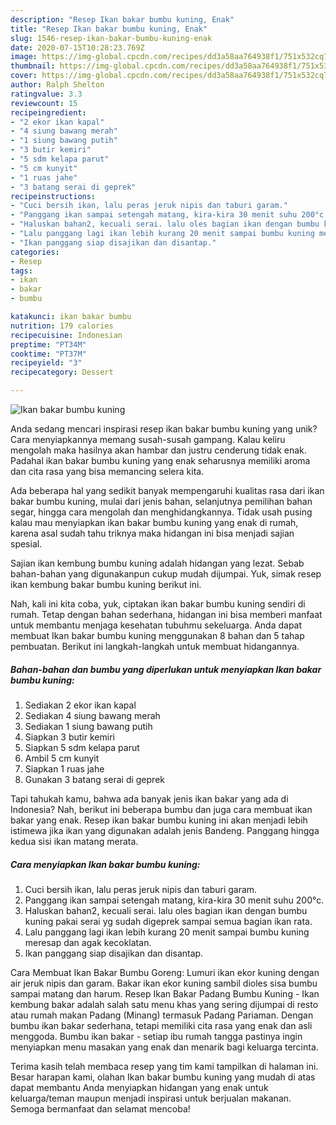 ```yaml
---
description: "Resep Ikan bakar bumbu kuning, Enak"
title: "Resep Ikan bakar bumbu kuning, Enak"
slug: 1546-resep-ikan-bakar-bumbu-kuning-enak
date: 2020-07-15T10:28:23.769Z
image: https://img-global.cpcdn.com/recipes/dd3a58aa764938f1/751x532cq70/ikan-bakar-bumbu-kuning-foto-resep-utama.jpg
thumbnail: https://img-global.cpcdn.com/recipes/dd3a58aa764938f1/751x532cq70/ikan-bakar-bumbu-kuning-foto-resep-utama.jpg
cover: https://img-global.cpcdn.com/recipes/dd3a58aa764938f1/751x532cq70/ikan-bakar-bumbu-kuning-foto-resep-utama.jpg
author: Ralph Shelton
ratingvalue: 3.3
reviewcount: 15
recipeingredient:
- "2 ekor ikan kapal"
- "4 siung bawang merah"
- "1 siung bawang putih"
- "3 butir kemiri"
- "5 sdm kelapa parut"
- "5 cm kunyit"
- "1 ruas jahe"
- "3 batang serai di geprek"
recipeinstructions:
- "Cuci bersih ikan, lalu peras jeruk nipis dan taburi garam."
- "Panggang ikan sampai setengah matang, kira-kira 30 menit suhu 200°c."
- "Haluskan bahan2, kecuali serai. lalu oles bagian ikan dengan bumbu kuning pakai serai yg sudah digeprek sampai semua bagian ikan rata."
- "Lalu panggang lagi ikan lebih kurang 20 menit sampai bumbu kuning meresap dan agak kecoklatan."
- "Ikan panggang siap disajikan dan disantap."
categories:
- Resep
tags:
- ikan
- bakar
- bumbu

katakunci: ikan bakar bumbu 
nutrition: 179 calories
recipecuisine: Indonesian
preptime: "PT34M"
cooktime: "PT37M"
recipeyield: "3"
recipecategory: Dessert

---
```



![Ikan bakar bumbu kuning](https://img-global.cpcdn.com/recipes/dd3a58aa764938f1/751x532cq70/ikan-bakar-bumbu-kuning-foto-resep-utama.jpg)

Anda sedang mencari inspirasi resep ikan bakar bumbu kuning yang unik? Cara menyiapkannya memang susah-susah gampang. Kalau keliru mengolah maka hasilnya akan hambar dan justru cenderung tidak enak. Padahal ikan bakar bumbu kuning yang enak seharusnya memiliki aroma dan cita rasa yang bisa memancing selera kita.

Ada beberapa hal yang sedikit banyak mempengaruhi kualitas rasa dari ikan bakar bumbu kuning, mulai dari jenis bahan, selanjutnya pemilihan bahan segar, hingga cara mengolah dan menghidangkannya. Tidak usah pusing kalau mau menyiapkan ikan bakar bumbu kuning yang enak di rumah, karena asal sudah tahu triknya maka hidangan ini bisa menjadi sajian spesial.

Sajian ikan kembung bumbu kuning adalah hidangan yang lezat. Sebab bahan-bahan yang digunakanpun cukup mudah dijumpai. Yuk, simak resep ikan kembung bakar bumbu kuning berikut ini.


Nah, kali ini kita coba, yuk, ciptakan ikan bakar bumbu kuning sendiri di rumah. Tetap dengan bahan sederhana, hidangan ini bisa memberi manfaat untuk membantu menjaga kesehatan tubuhmu sekeluarga. Anda dapat membuat Ikan bakar bumbu kuning menggunakan 8 bahan dan 5 tahap pembuatan. Berikut ini langkah-langkah untuk membuat hidangannya.

<!--inarticleads1-->

##### Bahan-bahan dan bumbu yang diperlukan untuk menyiapkan Ikan bakar bumbu kuning:

1. Sediakan 2 ekor ikan kapal
1. Sediakan 4 siung bawang merah
1. Sediakan 1 siung bawang putih
1. Siapkan 3 butir kemiri
1. Siapkan 5 sdm kelapa parut
1. Ambil 5 cm kunyit
1. Siapkan 1 ruas jahe
1. Gunakan 3 batang serai di geprek


Tapi tahukah kamu, bahwa ada banyak jenis ikan bakar yang ada di Indonesia? Nah, berikut ini beberapa bumbu dan juga cara membuat ikan bakar yang enak. Resep ikan bakar bumbu kuning ini akan menjadi lebih istimewa jika ikan yang digunakan adalah jenis Bandeng. Panggang hingga kedua sisi ikan matang merata. 

<!--inarticleads2-->

##### Cara menyiapkan Ikan bakar bumbu kuning:

1. Cuci bersih ikan, lalu peras jeruk nipis dan taburi garam.
1. Panggang ikan sampai setengah matang, kira-kira 30 menit suhu 200°c.
1. Haluskan bahan2, kecuali serai. lalu oles bagian ikan dengan bumbu kuning pakai serai yg sudah digeprek sampai semua bagian ikan rata.
1. Lalu panggang lagi ikan lebih kurang 20 menit sampai bumbu kuning meresap dan agak kecoklatan.
1. Ikan panggang siap disajikan dan disantap.


Cara Membuat Ikan Bakar Bumbu Goreng: Lumuri ikan ekor kuning dengan air jeruk nipis dan garam. Bakar ikan ekor kuning sambil dioles sisa bumbu sampai matang dan harum. Resep Ikan Bakar Padang Bumbu Kuning - Ikan kembung bakar adalah salah satu menu khas yang sering dijumpai di resto atau rumah makan Padang (Minang) termasuk Padang Pariaman. Dengan bumbu ikan bakar sederhana, tetapi memiliki cita rasa yang enak dan asli menggoda. Bumbu ikan bakar - setiap ibu rumah tangga pastinya ingin menyiapkan menu masakan yang enak dan menarik bagi keluarga tercinta. 

Terima kasih telah membaca resep yang tim kami tampilkan di halaman ini. Besar harapan kami, olahan Ikan bakar bumbu kuning yang mudah di atas dapat membantu Anda menyiapkan hidangan yang enak untuk keluarga/teman maupun menjadi inspirasi untuk berjualan makanan. Semoga bermanfaat dan selamat mencoba!
